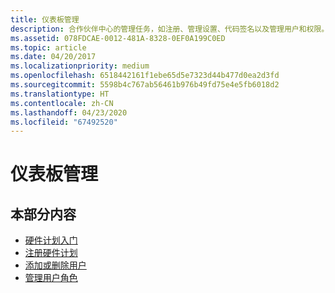 ```yaml
---
title: 仪表板管理
description: 合作伙伴中心的管理任务，如注册、管理设置、代码签名以及管理用户和权限。
ms.assetid: 078FDCAE-0012-481A-8328-0EF0A199C0ED
ms.topic: article
ms.date: 04/20/2017
ms.localizationpriority: medium
ms.openlocfilehash: 6518442161f1ebe65d5e7323d44b477d0ea2d3fd
ms.sourcegitcommit: 5598b4c767ab56461b976b49fd75e4e5fb6018d2
ms.translationtype: HT
ms.contentlocale: zh-CN
ms.lasthandoff: 04/23/2020
ms.locfileid: "67492520"
---
```

# <a name="dashboard-administration"></a>仪表板管理

## <a name="in-this-section"></a>本部分内容

- [硬件计划入门](get-started-with-the-hardware-dashboard.md)
- [注册硬件计划](register-for-the-hardware-program.md)
- [添加或删除用户](adding-or-removing-users.md)
- [管理用户角色](managing-user-roles.md)
